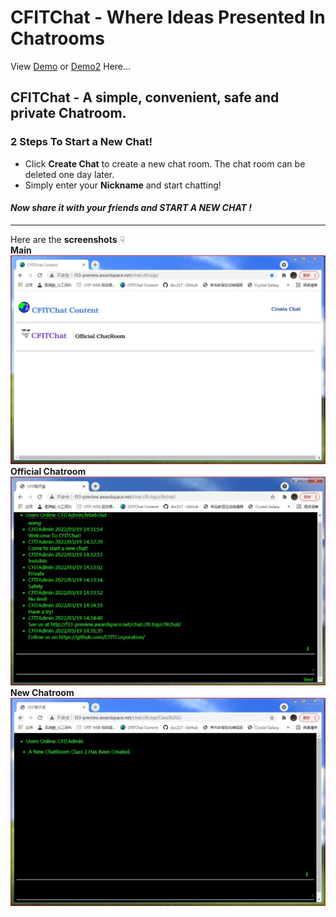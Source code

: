 # CFITChat - Where Ideas Presented In Chatrooms  #
View [Demo](http://cfit.epizy.com/ "Demo")
or [Demo2](http://f33-preview.awardspace.net/chat.cfit.top/ "Demo2") Here...     

## CFITChat - A simple, convenient, safe and private Chatroom. ##  
### **2 Steps To Start a New Chat!** ####  
+ Click **Create Chat** to create a new chat room. The chat room can be deleted one day later. 
+ Simply enter your **Nickname** and start chatting!   
#### *Now share it with your friends and **START A NEW CHAT** !* ####   
---
Here are the **screenshots** ☟  
**Main**  
![Main](https://raw.githubusercontent.com/CFITCorporation/CFITchat/main/screenshot-1.JPG "Main")
**Official Chatroom**  
![Official Chatroom](https://raw.githubusercontent.com/CFITCorporation/CFITchat/main/screenshot-2.JPG "Official Chatroom")  
**New Chatroom**  
![New Chatroom](https://raw.githubusercontent.com/CFITCorporation/CFITchat/main/screenshot-3.JPG "New Chatroom")  

